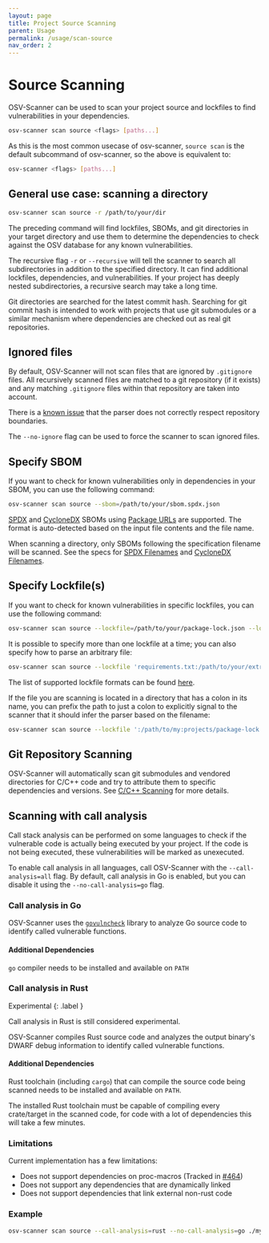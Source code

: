 ```yaml
---
layout: page
title: Project Source Scanning
parent: Usage
permalink: /usage/scan-source
nav_order: 2
---
```


# Source Scanning

OSV-Scanner can be used to scan your project source and lockfiles to find vulnerabilities in your dependencies.

```bash
osv-scanner scan source <flags> [paths...]
```

As this is the most common usecase of osv-scanner, `source scan` is the default subcommand of osv-scanner, so the above is equivalent to:

```bash
osv-scanner <flags> [paths...]
```

## General use case: scanning a directory

```bash
osv-scanner scan source -r /path/to/your/dir
```

The preceding command will find lockfiles, SBOMs, and git directories in your target directory and use them to determine the dependencies to check against the OSV database for any known vulnerabilities.

The recursive flag `-r` or `--recursive` will tell the scanner to search all subdirectories in addition to the specified directory. It can find additional lockfiles, dependencies, and vulnerabilities. If your project has deeply nested subdirectories, a recursive search may take a long time.

Git directories are searched for the latest commit hash. Searching for git commit hash is intended to work with projects that use git submodules or a similar mechanism where dependencies are checked out as real git repositories.

## Ignored files

By default, OSV-Scanner will not scan files that are ignored by `.gitignore` files. All recursively scanned files are matched to a git repository (if it exists) and any matching `.gitignore` files within that repository are taken into account.

There is a [known issue](https://github.com/google/osv-scanner/issues/209) that the parser does not correctly respect repository boundaries.

The `--no-ignore` flag can be used to force the scanner to scan ignored files.

## Specify SBOM

If you want to check for known vulnerabilities only in dependencies in your SBOM, you can use the following command:

```bash
osv-scanner scan source --sbom=/path/to/your/sbom.spdx.json
```

[SPDX] and [CycloneDX] SBOMs using [Package URLs] are supported. The format is
auto-detected based on the input file contents and the file name.

When scanning a directory, only SBOMs following the specification filename will be scanned. See the specs for [SPDX Filenames] and [CycloneDX Filenames].

[SPDX]: https://spdx.dev/
[SPDX Filenames]: https://spdx.github.io/spdx-spec/v2.3/conformance/
[CycloneDX Filenames]: https://cyclonedx.org/specification/overview/#recognized-file-patterns
[CycloneDX]: https://cyclonedx.org/
[Package URLs]: https://github.com/package-url/purl-spec

## Specify Lockfile(s)

If you want to check for known vulnerabilities in specific lockfiles, you can use the following command:

```bash
osv-scanner scan source --lockfile=/path/to/your/package-lock.json --lockfile=/path/to/another/Cargo.lock
```

It is possible to specify more than one lockfile at a time; you can also specify how to parse an arbitrary file:

```bash
osv-scanner scan source --lockfile 'requirements.txt:/path/to/your/extra-requirements.txt'
```

The list of supported lockfile formats can be found [here](/osv-scanner/supported-languages-and-lockfiles/).

If the file you are scanning is located in a directory that has a colon in its name,
you can prefix the path to just a colon to explicitly signal to the scanner that
it should infer the parser based on the filename:

```bash
osv-scanner scan source --lockfile ':/path/to/my:projects/package-lock.json'
```

## Git Repository Scanning

OSV-Scanner will automatically scan git submodules and vendored directories for C/C++ code and try to attribute them to specific dependencies and versions. See [C/C++ Scanning](<supported_languages_and_lockfiles#C/C++ scanning>) for more details.

## Scanning with call analysis

Call stack analysis can be performed on some languages to check if the
vulnerable code is actually being executed by your project. If the code
is not being executed, these vulnerabilities will be marked as unexecuted.

To enable call analysis in all languages, call OSV-Scanner with the `--call-analysis=all` flag. By default, call analysis in Go is enabled, but you can disable it using the `--no-call-analysis=go` flag.

### Call analysis in Go

OSV-Scanner uses the [`govulncheck`](https://pkg.go.dev/golang.org/x/vuln/cmd/govulncheck) library to analyze Go source code to identify called vulnerable functions.

#### Additional Dependencies

`go` compiler needs to be installed and available on `PATH`

### Call analysis in Rust

Experimental
{: .label }

Call analysis in Rust is still considered experimental.

OSV-Scanner compiles Rust source code and analyzes the output binary's DWARF debug information to identify called vulnerable functions.

#### Additional Dependencies

Rust toolchain (including `cargo`) that can compile the source code being scanned needs to be installed and available on `PATH`.

The installed Rust toolchain must be capable of compiling every crate/target in the scanned code, for code with
a lot of dependencies this will take a few minutes.

### Limitations

Current implementation has a few limitations:

- Does not support dependencies on proc-macros (Tracked in [#464](https://github.com/google/osv-scanner/issues/464))
- Does not support any dependencies that are dynamically linked
- Does not support dependencies that link external non-rust code

### Example

```bash
osv-scanner scan source --call-analysis=rust --no-call-analysis=go ./my/project/path
```
